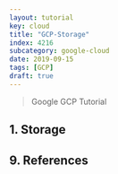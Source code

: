 ```yaml
---
layout: tutorial
key: cloud
title: "GCP-Storage"
index: 4216
subcategory: google-cloud
date: 2019-09-15
tags: [GCP]
draft: true
---
```


> Google GCP Tutorial

## 1. Storage

## 9. References
